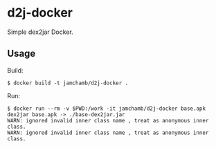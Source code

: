 # d2j-docker

Simple dex2jar Docker.

## Usage

Build:

    $ docker build -t jamchamb/d2j-docker .

Run:

    $ docker run --rm -v $PWD:/work -it jamchamb/d2j-docker base.apk
    dex2jar base.apk -> ./base-dex2jar.jar
    WARN: ignored invalid inner class name , treat as anonymous inner class.
    WARN: ignored invalid inner class name , treat as anonymous inner class.

